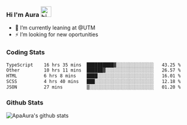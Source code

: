 ### Hi I'm Aura <img src="https://user-images.githubusercontent.com/1303154/88677602-1635ba80-d120-11ea-84d8-d263ba5fc3c0.gif" width="28px" alt="hi">

- 🔭 I’m currently leaning at @UTM
- ⚡ I’m looking for new oportunities


### Coding Stats

<!--START_SECTION:waka-->

```txt
TypeScript    16 hrs 35 mins  ██████████▓░░░░░░░░░░░░░░   43.25 %
Other         10 hrs 11 mins  ██████▓░░░░░░░░░░░░░░░░░░   26.57 %
HTML          6 hrs 8 mins    ████░░░░░░░░░░░░░░░░░░░░░   16.01 %
SCSS          4 hrs 40 mins   ███░░░░░░░░░░░░░░░░░░░░░░   12.18 %
JSON          27 mins         ▒░░░░░░░░░░░░░░░░░░░░░░░░   01.20 %
```

<!--END_SECTION:waka-->

### Github Stats

![ApaAura's github stats](https://github-readme-stats.vercel.app/api?username=ApaAura&count_private=true&theme=tokyonight&hide=contribs,prs)
